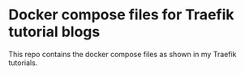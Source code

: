 # Docker compose files for Traefik tutorial blogs

This repo contains the docker compose files as shown in my Traefik tutorials.
